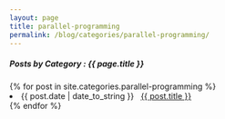 ```yaml
---
layout: page
title: parallel-programming
permalink: /blog/categories/parallel-programming/
---
```


<h5> Posts by Category : {{ page.title }} </h5>

<div class="card">
{% for post in site.categories.parallel-programming %}
 <li class="category-posts"><span>{{ post.date | date_to_string }}</span> &nbsp; <a href="{{ post.url }}">{{ post.title }}</a></li>
{% endfor %}
</div>
